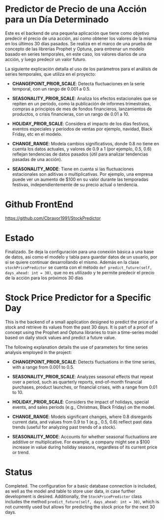 # Predictor de Precio de una Acción para un Día Determinado

Este es el backend de una pequeña aplicación que tiene como objetivo predecir el precio de una acción, así como obtener los valores de la misma en los últimos 30 días pasados. Se realiza en el marco de una prueba de concepto de las librerías Prophet y Optuna, para entrenar un modelo basado en series temporales, en este caso, los valores diarios de una acción, y luego predecir un valor futuro.

La siguiente explicación detalla el uso de los parámetros para el análisis de series temporales, que utiliza en el proyecto:

- **CHANGEPOINT_PRIOR_SCALE**: Detecta fluctuaciones en la serie temporal, con un rango de 0.001 a 0.5.
- **SEASONALITY_PRIOR_SCALE**: Analiza los efectos estacionales que se repiten en un período, como la publicación de informes trimestrales, compras a principios de mes de fondos financieros, lanzamientos de productos, o crisis financieras, con un rango de 0.01 a 10.
- **HOLIDAY_PRIOR_SCALE**: Considera el impacto de los días festivos, eventos especiales y períodos de ventas por ejemplo, navidad, Black Friday, etc en el modelo.

- **CHANGE_RANGE**: Modela cambios significativos, donde 0.8 no tiene en cuenta los datos actuales, y valores de 0.9 a 1 (por ejemplo, 0.5, 0.6) reflejan tendencias de datos pasados (útil para analizar tendencias pasadas de una acción).
- **SEASONALITY_MODE**: Tiene en cuenta si las fluctuaciones estacionales son aditivas o multiplicativas. Por ejemplo, una empresa puede ver un aumento de $100 en su valor durante las temporadas festivas, independientemente de su precio actual o tendencia.

# Github FrontEnd
https://github.com/Cbravor1991/StockPredictor


# Estado
Finalizado. Se deja la configuración para una conexión básica a una base de datos, asi como el modelo y tabla para guardar datos
de un usuario, por si se quiere continuar desarrollando el mismo. Además en la clase `stockPricePredictor` se cuenta con el método
`def predict_future(self, days_ahead: int = 30)`, que no es utilizado y te permite predecir el precio de la acción para los 
próximos 30 días

# Stock Price Predictor for a Specific Day

This is the backend of a small application designed to predict the price of a stock and retrieve its values from the past 30 days. It is part of a proof of concept using the Prophet and Optuna libraries to train a time-series model based on daily stock values and predict a future value.

The following explanation details the use of parameters for time series analysis employed in the project:

- **CHANGEPOINT_PRIOR_SCALE**: Detects fluctuations in the time series, with a range from 0.001 to 0.5.
- **SEASONALITY_PRIOR_SCALE**: Analyzes seasonal effects that repeat over a period, such as quarterly reports, end-of-month financial purchases, product launches, or financial crises, with a range from 0.01 to 10.
- **HOLIDAY_PRIOR_SCALE**: Considers the impact of holidays, special events, and sales periods (e.g., Christmas, Black Friday) on the model.

- **CHANGE_RANGE**: Models significant changes, where 0.8 disregards current data, and values from 0.9 to 1 (e.g., 0.5, 0.6) reflect past data trends (useful for analyzing past trends of a stock).
- **SEASONALITY_MODE**: Accounts for whether seasonal fluctuations are additive or multiplicative. For example, a company might see a $100 increase in value during holiday seasons, regardless of its current price or trend.

# Status
Completed. The configuration for a basic database connection is included, as well as the model and table to store user data, in case further development is desired. Additionally, the `StockPricePredictor` class includes the method `predict_future(self, days_ahead: int = 30)`, which is not currently used but allows for predicting the stock price for the next 30 days.





